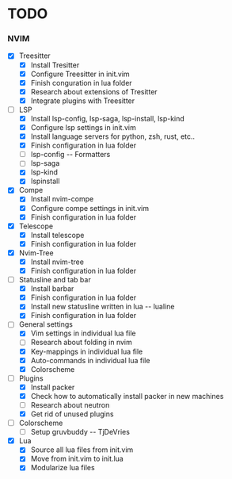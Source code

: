 # TODO

### NVIM
- [X] Treesitter
    - [X] Install Tresitter
    - [X] Configure Treesitter in init.vim
    - [X] Finish conguration in lua folder
    - [X] Research about extensions of Tresitter
    - [X] Integrate plugins with Treesitter

- [ ] LSP
    - [X] Install lsp-config, lsp-saga, lsp-install, lsp-kind
    - [X] Configure lsp settings in init.vim
    - [X] Install language servers for python, zsh, rust, etc..
    - [X] Finish configuration in lua folder
	- [ ] lsp-config -- Formatters
	- [ ] lsp-saga
	- [X] lsp-kind
	- [X] lspinstall

- [X] Compe
    - [X] Install nvim-compe
    - [X] Configure compe settings in init.vim
    - [X] Finish configuration in lua folder

- [X] Telescope
    - [X] Install telescope
    - [X] Finish configuration in lua folder

- [X] Nvim-Tree
    - [X] Install nvim-tree
    - [X] Finish configuration in lua folder

- [ ] Statusline and tab bar
    - [X] Install barbar
    - [X] Finish configuration in lua folder
    - [X] Install new statusline written in lua -- lualine
    - [X] Finish configuration in lua folder

- [ ] General settings
    - [X] Vim settings in individual lua file
    - [ ] Research about folding in nvim
    - [X] Key-mappings in individual lua file
    - [X] Auto-commands in individual lua file
    - [X] Colorscheme

- [ ] Plugins
    - [X] Install packer
    - [X] Check how to automatically install packer in new machines
    - [ ] Research about neutron
    - [X] Get rid of unused plugins

- [ ] Colorscheme
    - [ ] Setup gruvbuddy -- TjDeVries

- [X] Lua
    - [X] Source all lua files from init.vim
    - [X] Move from init.vim to init.lua
    - [X] Modularize lua files
